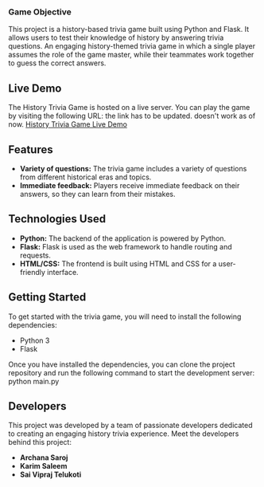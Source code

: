 ### Game Objective

This project is a history-based trivia game built using Python and Flask. It allows users to test their knowledge of history by answering trivia questions.
An engaging history-themed trivia game in which a single player assumes the role of the game master, while their teammates work together to guess the correct answers.
## Live Demo

The History Trivia Game is hosted on a live server. You can play the game by visiting the following URL:
the link has to be updated. doesn't work as of now.
[History Trivia Game Live Demo](https://cpsc8710.onrender.com/)

## Features

* **Variety of questions:** The trivia game includes a variety of questions from different historical eras and topics.
* **Immediate feedback:** Players receive immediate feedback on their answers, so they can learn from their mistakes.
  
## Technologies Used

- **Python:** The backend of the application is powered by Python.
- **Flask:** Flask is used as the web framework to handle routing and requests.
- **HTML/CSS:** The frontend is built using HTML and CSS for a user-friendly interface.

## Getting Started

To get started with the trivia game, you will need to install the following dependencies:

* Python 3
* Flask

Once you have installed the dependencies, you can clone the project repository and run the following command to start the development server: python main.py

## Developers

This project was developed by a team of passionate developers dedicated to creating an engaging history trivia experience. Meet the developers behind this project:

- **Archana Saroj**
- **Karim Saleem**
- **Sai Vipraj Telukoti**
